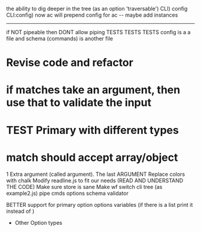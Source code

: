 
the ability to dig deeper in the tree (as an option 'traversable')
    CLI) config
    CLI:config) now ac will prepend config for ac
        -- maybe add instances

--------------


if NOT pipeable then DONT allow piping
TESTS TESTS TESTS
config is a a file and schema (commands) is another file
# Revise code and refactor
# if matches take an argument, then use that to validate the input
# TEST Primary with different types
# match should accept array/object
1 Extra argument (called argument). The last ARGUMENT
Replace colors with chalk
Modify readline.js to fit our needs (READ AND UNDERSTAND THE CODE)
Make sure store is sane
Make wf switch cli tree (as example2.js)
pipe cmds options
schema validator

BETTER support for primary option options variables (if there is a list print it instead of <value>)


- Other Option types
